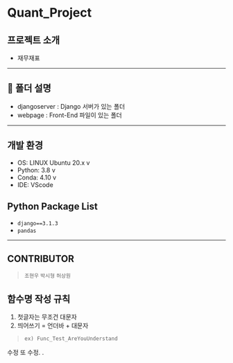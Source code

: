 # Quant_Project

## 프로젝트 소개
- 재무재표
---

## :file_folder: 폴더 설명
- djangoserver : Django 서버가 있는 폴더
- webpage : Front-End 파일이 있는 폴더
---

## 개발 환경
- OS: LINUX Ubuntu 20.x v
- Python: 3.8 v
- Conda: 4.10 v
- IDE: VScode

## Python Package List
- `django==3.1.3`
- `pandas`
---

## CONTRIBUTOR
> `조현우` `박시형` `허상원`

## 함수명 작성 규칙
1. 첫글자는 무조건 대문자
2. 띄어쓰기 = 언더바 + 대문자 
> `ex) Func_Test_AreYouUnderstand`


수정 또 수정.
.
